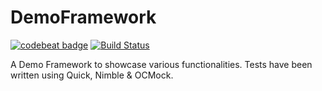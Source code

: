 # DemoFramework
[![codebeat badge](https://codebeat.co/badges/b91d4f26-1fbf-4889-b8cb-28fda1f1e5ce)](https://codebeat.co/projects/github-com-ygit-demoframework-master)
[![Build Status](https://app.bitrise.io/app/584290b99da13a20/status.svg?token=wbvUL9vwAVo9tgnY8QJsAQ&branch=master)](https://app.bitrise.io/app/584290b99da13a20)


A Demo Framework to showcase various functionalities.
Tests have been written using Quick, Nimble & OCMock.
